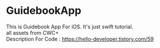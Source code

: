 # GuidebookApp
 
This is Guidebook App For iOS. It's just swift tutorial.<br/>
all assets from CWC+<br/>
Description For Code : https://hello-developer.tistory.com/59
